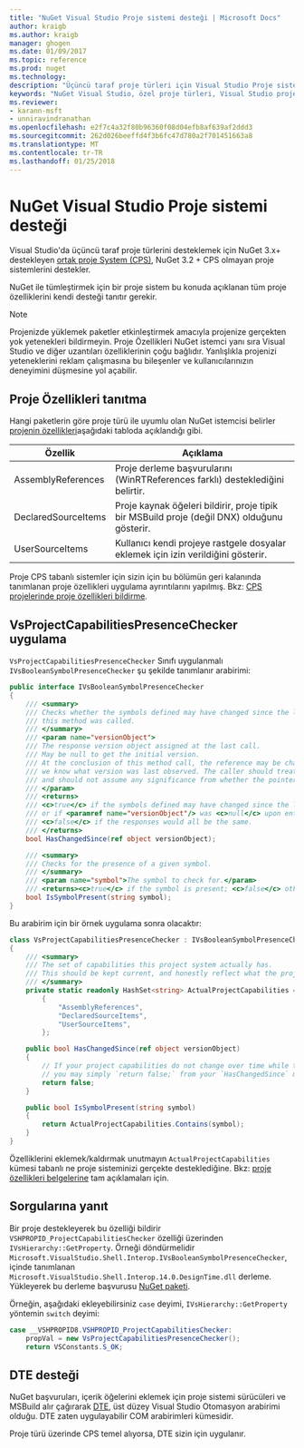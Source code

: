 ```yaml
---
title: "NuGet Visual Studio Proje sistemi desteği | Microsoft Docs"
author: kraigb
ms.author: kraigb
manager: ghogen
ms.date: 01/09/2017
ms.topic: reference
ms.prod: nuget
ms.technology: 
description: "Üçüncü taraf proje türleri için Visual Studio Proje sistemine NuGet tümleştirilmesi."
keywords: "NuGet Visual Studio, özel proje türleri, Visual Studio projeleri"
ms.reviewer:
- karann-msft
- unniravindranathan
ms.openlocfilehash: e2f7c4a32f80b96360f08d04efb8af639af2ddd3
ms.sourcegitcommit: 262d026beeffd4f3b6fc47d780a2f701451663a8
ms.translationtype: MT
ms.contentlocale: tr-TR
ms.lasthandoff: 01/25/2018
---
```

# <a name="nuget-support-for-the-visual-studio-project-system"></a>NuGet Visual Studio Proje sistemi desteği

Visual Studio'da üçüncü taraf proje türlerini desteklemek için NuGet 3.x+ destekleyen [ortak proje System (CPS)](https://github.com/Microsoft/VSProjectSystem/blob/master/doc/overview/intro.md), NuGet 3.2 + CPS olmayan proje sistemlerini destekler.

NuGet ile tümleştirmek için bir proje sistem bu konuda açıklanan tüm proje özelliklerini kendi desteği tanıtır gerekir.

> [!Note]
> Projenizde yüklemek paketler etkinleştirmek amacıyla projenize gerçekten yok yetenekleri bildirmeyin. Proje Özellikleri NuGet istemci yanı sıra Visual Studio ve diğer uzantıları özelliklerinin çoğu bağlıdır. Yanlışlıkla projenizi yeteneklerini reklam çalışmasına bu bileşenler ve kullanıcılarınızın deneyimini düşmesine yol açabilir.

## <a name="advertise-project-capabilities"></a>Proje Özellikleri tanıtma

Hangi paketlerin göre proje türü ile uyumlu olan NuGet istemcisi belirler [projenin özellikleri](https://github.com/Microsoft/VSProjectSystem/blob/master/doc/overview/about_project_capabilities.md)aşağıdaki tabloda açıklandığı gibi.

| Özellik | Açıklama |
| --- | --- |
| AssemblyReferences | Proje derleme başvurularını (WinRTReferences farklı) desteklediğini belirtir. |
| DeclaredSourceItems | Proje kaynak öğeleri bildirir, proje tipik bir MSBuild proje (değil DNX) olduğunu gösterir. |
| UserSourceItems|Kullanıcı kendi projeye rastgele dosyalar eklemek için izin verildiğini gösterir. |

Proje CPS tabanlı sistemler için sizin için bu bölümün geri kalanında tanımlanan proje özellikleri uygulama ayrıntılarını yapılmış. Bkz: [CPS projelerinde proje özellikleri bildirme](https://github.com/Microsoft/VSProjectSystem/blob/master/doc/overview/about_project_capabilities.md#how-to-declare-project-capabilities-in-your-project).

## <a name="implementing-vsprojectcapabilitiespresencechecker"></a>VsProjectCapabilitiesPresenceChecker uygulama

`VsProjectCapabilitiesPresenceChecker` Sınıfı uygulanmalı `IVsBooleanSymbolPresenceChecker` şu şekilde tanımlanır arabirimi:

```cs
public interface IVsBooleanSymbolPresenceChecker
{
    /// <summary>
    /// Checks whether the symbols defined may have changed since the last time
    /// this method was called.
    /// </summary>
    /// <param name="versionObject">
    /// The response version object assigned at the last call.
    /// May be null to get the initial version.
    /// At the conclusion of this method call, the reference may be changed so that on a subsequent call
    /// we know what version was last observed. The caller should treat this value as an opaque object,
    /// and should not assume any significance from whether the pointer changed or not.
    /// </param>
    /// <returns>
    /// <c>true</c> if the symbols defined may have changed since the last call to this method
    /// or if <paramref name="versionObject"/> was <c>null</c> upon entering this method.
    /// <c>false</c> if the responses would all be the same.
    /// </returns>
    bool HasChangedSince(ref object versionObject);

    /// <summary>
    /// Checks for the presence of a given symbol.
    /// </summary>
    /// <param name="symbol">The symbol to check for.</param>
    /// <returns><c>true</c> if the symbol is present; <c>false</c> otherwise.</returns>
    bool IsSymbolPresent(string symbol);
}
```

Bu arabirim için bir örnek uygulama sonra olacaktır:

```cs
class VsProjectCapabilitiesPresenceChecker : IVsBooleanSymbolPresenceChecker
{
    /// <summary>
    /// The set of capabilities this project system actually has.
    /// This should be kept current, and honestly reflect what the project can do.
    /// </summary>
    private static readonly HashSet<string> ActualProjectCapabilities = new HashSet<string>(StringComparer.OrdinalIgnoreCase)
        {
            "AssemblyReferences",
            "DeclaredSourceItems",
            "UserSourceItems",
        };

    public bool HasChangedSince(ref object versionObject)
    {
        // If your project capabilities do not change over time while the project is open,
        // you may simply `return false;` from your `HasChangedSince` method.
        return false;
    }

    public bool IsSymbolPresent(string symbol)
    {
        return ActualProjectCapabilities.Contains(symbol);
    }
}
```

Özelliklerini eklemek/kaldırmak unutmayın `ActualProjectCapabilities` kümesi tabanlı ne proje sisteminizi gerçekte desteklediğine. Bkz: [proje özellikleri belgelerine](https://github.com/Microsoft/VSProjectSystem/blob/master/doc/overview/project_capabilities.md) tam açıklamaları için.

## <a name="responding-to-queries"></a>Sorgularına yanıt

Bir proje destekleyerek bu özelliği bildirir `VSHPROPID_ProjectCapabilitiesChecker` özelliği üzerinden `IVsHierarchy::GetProperty`. Örneği döndürmelidir `Microsoft.VisualStudio.Shell.Interop.IVsBooleanSymbolPresenceChecker`, içinde tanımlanan `Microsoft.VisualStudio.Shell.Interop.14.0.DesignTime.dll` derleme. Yükleyerek bu derleme başvurusu [NuGet paketi](https://www.nuget.org/packages/Microsoft.VisualStudio.Shell.Interop.14.0.DesignTime).

Örneğin, aşağıdaki ekleyebilirsiniz `case` deyimi, `IVsHierarchy::GetProperty` yöntemin `switch` deyimi:

```cs
case __VSHPROPID8.VSHPROPID_ProjectCapabilitiesChecker:
    propVal = new VsProjectCapabilitiesPresenceChecker();
    return VSConstants.S_OK;
```

## <a name="dte-support"></a>DTE desteği

NuGet başvuruları, içerik öğelerini eklemek için proje sistemi sürücüleri ve MSBuild alır çağırarak [DTE](/dotnet/api/envdte.dte?view=visualstudiosdk-2017), üst düzey Visual Studio Otomasyon arabirimi olduğu. DTE zaten uygulayabilir COM arabirimleri kümesidir.

Proje türü üzerinde CPS temel alıyorsa, DTE sizin için uygulanır.
